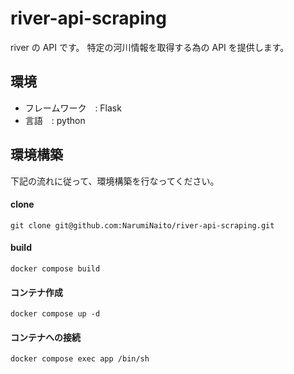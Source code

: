 # river-api-scraping

river の API です。
特定の河川情報を取得する為の API を提供します。

## 環境

- フレームワーク　: Flask
- 言語　: python

## 環境構築

下記の流れに従って、環境構築を行なってください。

#### clone

```
git clone git@github.com:NarumiNaito/river-api-scraping.git
```

#### build

```
docker compose build
```

#### コンテナ作成

```
docker compose up -d
```

#### コンテナへの接続

```
docker compose exec app /bin/sh
```
